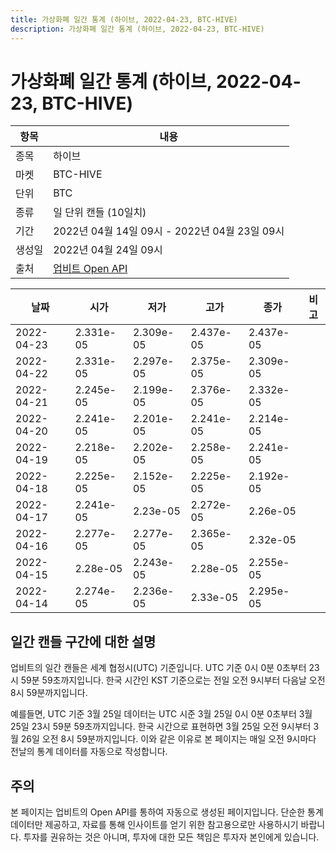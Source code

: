 ```yaml
---
title: 가상화폐 일간 통계 (하이브, 2022-04-23, BTC-HIVE)
description: 가상화폐 일간 통계 (하이브, 2022-04-23, BTC-HIVE)
---
```



가상화폐 일간 통계 (하이브, 2022-04-23, BTC-HIVE)
===

|항목|내용|
|--|--|
|종목|하이브|
|마켓|BTC-HIVE|
|단위|BTC|
|종류|일 단위 캔들 (10일치)|
|기간|2022년 04월 14일 09시 - 2022년 04월 23일 09시|
|생성일|2022년 04월 24일 09시|
|출처|[업비트 Open API](https://docs.upbit.com)|


|날짜|시가|저가|고가|종가|비고|
|--|--|--|--|--|--|
|2022-04-23|2.331e-05|2.309e-05|2.437e-05|2.437e-05|    |
|2022-04-22|2.331e-05|2.297e-05|2.375e-05|2.309e-05|    |
|2022-04-21|2.245e-05|2.199e-05|2.376e-05|2.332e-05|    |
|2022-04-20|2.241e-05|2.201e-05|2.241e-05|2.214e-05|    |
|2022-04-19|2.218e-05|2.202e-05|2.258e-05|2.241e-05|    |
|2022-04-18|2.225e-05|2.152e-05|2.225e-05|2.192e-05|    |
|2022-04-17|2.241e-05|2.23e-05|2.272e-05|2.26e-05|    |
|2022-04-16|2.277e-05|2.277e-05|2.365e-05|2.32e-05|    |
|2022-04-15|2.28e-05|2.243e-05|2.28e-05|2.255e-05|    |
|2022-04-14|2.274e-05|2.236e-05|2.33e-05|2.295e-05|    |


일간 캔들 구간에 대한 설명
---


업비트의 일간 캔들은 세계 협정시(UTC) 기준입니다. 
UTC 기준 0시 0분 0초부터 23시 59분 59초까지입니다. 
한국 시간인 KST 기준으로는 전일 오전 9시부터 다음날 오전 8시 59분까지입니다. 


예를들면, UTC 기준 3월 25일 데이터는 UTC 시준 3월 25일 0시 0분 0초부터 3월 25일 23시 59분 59초까지입니다. 
한국 시간으로 표현하면 3월 25일 오전 9시부터 3월 26일 오전 8시 59분까지입니다. 
이와 같은 이유로 본 페이지는 매일 오전 9시마다 전날의 통계 데이터를 자동으로 작성합니다. 


주의
---


본 페이지는 업비트의 Open API를 통하여 자동으로 생성된 페이지입니다. 
단순한 통계 데이터만 제공하고, 자료를 통해 인사이트를 얻기 위한 참고용으로만 사용하시기 바랍니다. 
투자를 권유하는 것은 아니며, 투자에 대한 모든 책임은 투자자 본인에게 있습니다. 
